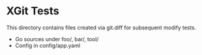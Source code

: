 # XGit Tests

This directory contains files created via git.diff for subsequent modify tests.
- Go sources under foo/, bar/, tool/
- Config in config/app.yaml
